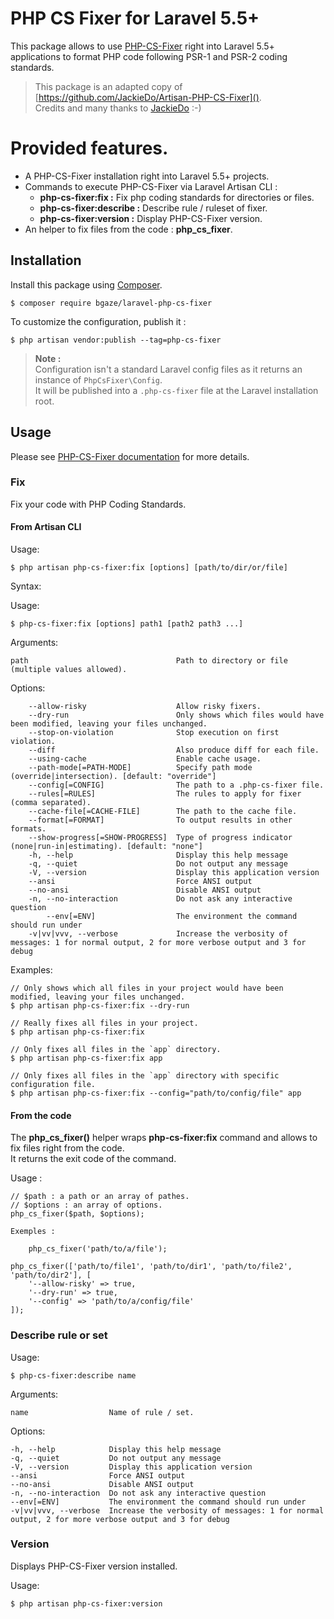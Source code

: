 # PHP CS Fixer for Laravel 5.5+

This package allows to use [PHP-CS-Fixer](https://cs.sensiolabs.org/) right into Laravel 5.5+ applications 
to format PHP code following PSR-1 and PSR-2 coding standards.

> This package is an adapted copy of [https://github.com/JackieDo/Artisan-PHP-CS-Fixer]().  
> Credits and many thanks to [JackieDo](https://github.com/JackieDo) :-)

# Provided features.

* A PHP-CS-Fixer installation right into Laravel 5.5+ projects.
* Commands to execute PHP-CS-Fixer via Laravel Artisan CLI :
    + **php-cs-fixer:fix :**         Fix php coding standards for directories or files.
    + **php-cs-fixer:describe :**    Describe rule / ruleset of fixer.
    + **php-cs-fixer:version :**     Display PHP-CS-Fixer version.
* An helper to fix files from the code : **php_cs_fixer**.

## Installation

Install this package using [Composer](https://getcomposer.org).

    $ composer require bgaze/laravel-php-cs-fixer

To customize the configuration, publish it :

    $ php artisan vendor:publish --tag=php-cs-fixer

> **Note :**  
> Configuration isn't a standard Laravel config files as it returns an instance of `PhpCsFixer\Config`.  
> It will be published into a `.php-cs-fixer` file at the Laravel installation root.

## Usage

Please see [PHP-CS-Fixer documentation](https://cs.sensiolabs.org/#usage) for more details.

### Fix

Fix your code with PHP Coding Standards.

#### From Artisan CLI

Usage:

    $ php artisan php-cs-fixer:fix [options] [path/to/dir/or/file]

Syntax:

Usage:

    $ php-cs-fixer:fix [options] path1 [path2 path3 ...]

Arguments:

    path                                 Path to directory or file (multiple values allowed).

Options:

        --allow-risky                    Allow risky fixers.
        --dry-run                        Only shows which files would have been modified, leaving your files unchanged.
        --stop-on-violation              Stop execution on first violation.
        --diff                           Also produce diff for each file.
        --using-cache                    Enable cache usage.
        --path-mode[=PATH-MODE]          Specify path mode (override|intersection). [default: "override"]
        --config[=CONFIG]                The path to a .php-cs-fixer file.
        --rules[=RULES]                  The rules to apply for fixer (comma separated).
        --cache-file[=CACHE-FILE]        The path to the cache file.
        --format[=FORMAT]                To output results in other formats.
        --show-progress[=SHOW-PROGRESS]  Type of progress indicator (none|run-in|estimating). [default: "none"]
        -h, --help                       Display this help message
        -q, --quiet                      Do not output any message
        -V, --version                    Display this application version
        --ansi                           Force ANSI output
        --no-ansi                        Disable ANSI output
        -n, --no-interaction             Do not ask any interactive question
            --env[=ENV]                  The environment the command should run under
        -v|vv|vvv, --verbose             Increase the verbosity of messages: 1 for normal output, 2 for more verbose output and 3 for debug

Examples:

    // Only shows which all files in your project would have been modified, leaving your files unchanged.
    $ php artisan php-cs-fixer:fix --dry-run

    // Really fixes all files in your project.
    $ php artisan php-cs-fixer:fix

    // Only fixes all files in the `app` directory.
    $ php artisan php-cs-fixer:fix app

    // Only fixes all files in the `app` directory with specific configuration file.
    $ php artisan php-cs-fixer:fix --config="path/to/config/file" app

#### From the code

The **php_cs_fixer()** helper wraps **php-cs-fixer:fix** command and allows to fix files right from the code.  
It returns the exit code of the command.

Usage :

    // $path : a path or an array of pathes.
    // $options : an array of options.
    php_cs_fixer($path, $options);

    Exemples :

        php_cs_fixer('path/to/a/file');

    php_cs_fixer(['path/to/file1', 'path/to/dir1', 'path/to/file2', 'path/to/dir2'], [
        '--allow-risky' => true,
        '--dry-run' => true,
        '--config' => 'path/to/a/config/file'
    ]);

### Describe rule or set

Usage:

    $ php-cs-fixer:describe name

Arguments:

    name                  Name of rule / set.

Options:

    -h, --help            Display this help message
    -q, --quiet           Do not output any message
    -V, --version         Display this application version
    --ansi                Force ANSI output
    --no-ansi             Disable ANSI output
    -n, --no-interaction  Do not ask any interactive question
    --env[=ENV]           The environment the command should run under
    -v|vv|vvv, --verbose  Increase the verbosity of messages: 1 for normal output, 2 for more verbose output and 3 for debug

### Version

Displays PHP-CS-Fixer version installed.

Usage:

    $ php artisan php-cs-fixer:version
